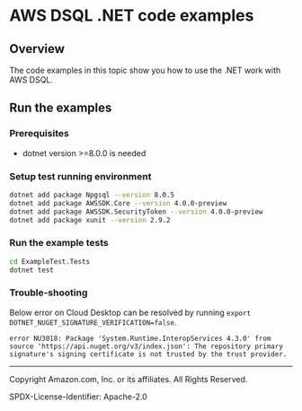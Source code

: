 # AWS DSQL .NET code examples

## Overview

The code examples in this topic show you how to use the .NET work with AWS DSQL. 

## Run the examples

### Prerequisites

* dotnet version >=8.0.0 is needed

### Setup test running environment 

```sh
dotnet add package Npgsql --version 8.0.5
dotnet add package AWSSDK.Core --version 4.0.0-preview
dotnet add package AWSSDK.SecurityToken --version 4.0.0-preview
dotnet add package xunit --version 2.9.2
```

### Run the example tests

```sh
cd ExampleTest.Tests
dotnet test
```

### Trouble-shooting
Below error on Cloud Desktop can be resolved by running `export DOTNET_NUGET_SIGNATURE_VERIFICATION=false`.
```
error NU3018: Package 'System.Runtime.InteropServices 4.3.0' from source 'https://api.nuget.org/v3/index.json': The repository primary signature's signing certificate is not trusted by the trust provider.
```

---

Copyright Amazon.com, Inc. or its affiliates. All Rights Reserved. 

SPDX-License-Identifier: Apache-2.0
